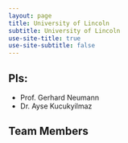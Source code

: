 ```yaml
---
layout: page
title: University of Lincoln
subtitle: University of Lincoln
use-site-title: true
use-site-subtitle: false
---
```


## PIs:
- Prof. Gerhard Neumann
- Dr. Ayse Kucukyilmaz

## Team Members
